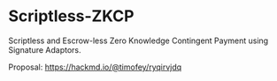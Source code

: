 # Scriptless-ZKCP
Scriptless and Escrow-less Zero Knowledge Contingent Payment using Signature Adaptors.

Proposal: https://hackmd.io/@timofey/ryqirvjdq
